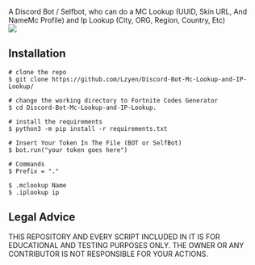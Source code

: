 
  <br>
  <span>A Discord Bot / Selfbot, who can do a MC Lookup (UUID, Skin URL, And NameMc Profile) and Ip Lookup (City, ORG, Region, Country, Etc)</span>
  <br>
  <a target="_blank" href="https://www.python.org/downloads/" title="Python version"><img src="https://img.shields.io/badge/python-%3E=_3.6-green.svg"></a>


## Installation

```console
# clone the repo
$ git clone https://github.com/Lzyen/Discord-Bot-Mc-Lookup-and-IP-Lookup/

# change the working directory to Fortnite Codes Generator
$ cd Discord-Bot-Mc-Lookup-and-IP-Lookup.

# install the requirements
$ python3 -m pip install -r requirements.txt

# Insert Your Token In The File (BOT or SelfBot)
$ bot.run("your token goes here")

# Commands
$ Prefix = "."

$ .mclookup Name
$ .iplookup ip

```
## Legal Advice
THIS REPOSITORY AND EVERY SCRIPT INCLUDED IN IT IS FOR EDUCATIONAL 
AND TESTING PURPOSES ONLY. THE OWNER OR ANY CONTRIBUTOR IS NOT RESPONSIBLE
FOR YOUR ACTIONS.

